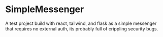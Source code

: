 # SimpleMessenger
A test project build with react, tailwind, and flask as a simple messenger that requires no external auth, its probably full of crippling security bugs.
